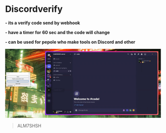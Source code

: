# Discordverify
 **- its a verify code send by webhook**
 
 **-  have a timer for 60 sec and the code will change**
 
 **- can be used for pepole who make tools on Discord and other**
 
 
 
![](https://raw.githubusercontent.com/ALM7SHSH/Discordverify/main/gif.gif)


> ALM7SHSH
